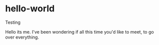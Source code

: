 # hello-world
Testing

Hello its me. I've been wondering if all this time you'd like to meet, to go over everything.

